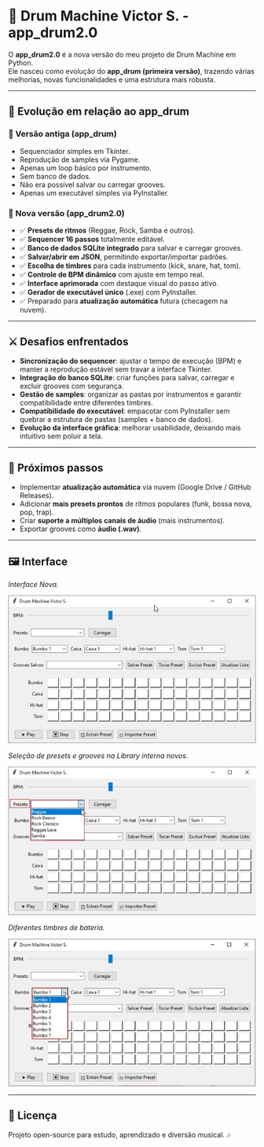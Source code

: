 # 🥁 Drum Machine Victor S. - app_drum2.0

O **app_drum2.0** é a nova versão do meu projeto de Drum Machine em Python.  
Ele nasceu como evolução do **app_drum (primeira versão)**, trazendo várias melhorias, novas funcionalidades e uma estrutura mais robusta.

---

## 🚀 Evolução em relação ao app_drum

### 🔹 Versão antiga (app_drum)
- Sequenciador simples em Tkinter.
- Reprodução de samples via Pygame.
- Apenas um loop básico por instrumento.
- Sem banco de dados.
- Não era possível salvar ou carregar grooves.
- Apenas um executável simples via PyInstaller.

### 🔹 Nova versão (app_drum2.0)
- ✅ **Presets de ritmos** (Reggae, Rock, Samba e outros).  
- ✅ **Sequencer 16 passos** totalmente editável.  
- ✅ **Banco de dados SQLite integrado** para salvar e carregar grooves.  
- ✅ **Salvar/abrir em JSON**, permitindo exportar/importar padrões.  
- ✅ **Escolha de timbres** para cada instrumento (kick, snare, hat, tom).  
- ✅ **Controle de BPM dinâmico** com ajuste em tempo real.  
- ✅ **Interface aprimorada** com destaque visual do passo ativo.  
- ✅ **Gerador de executável único** (.exe) com PyInstaller.  
- ✅ Preparado para **atualização automática** futura (checagem na nuvem).  

---

## ⚔️ Desafios enfrentados

- **Sincronização do sequencer**: ajustar o tempo de execução (BPM) e manter a reprodução estável sem travar a interface Tkinter.  
- **Integração do banco SQLite**: criar funções para salvar, carregar e excluir grooves com segurança.  
- **Gestão de samples**: organizar as pastas por instrumentos e garantir compatibilidade entre diferentes timbres.  
- **Compatibilidade do executável**: empacotar com PyInstaller sem quebrar a estrutura de pastas (samples + banco de dados).  
- **Evolução da interface gráfica**: melhorar usabilidade, deixando mais intuitivo sem poluir a tela.  

---

## 🎯 Próximos passos

- Implementar **atualização automática** via nuvem (Google Drive / GitHub Releases).  
- Adicionar **mais presets prontos** de ritmos populares (funk, bossa nova, pop, trap).  
- Criar **suporte a múltiplos canais de áudio** (mais instrumentos).  
- Exportar grooves como **áudio (.wav)**.  

---

## **🖼 Interface**

*Interface Nova.*

![Sequencer](img/img4.png)


*Seleção de presets e grooves na Library interna novos.*

![Presets](img/img5.png)


*Diferentes timbres de bateria.*

![Play Loop](img/img6.png)

---

## 📜 Licença

Projeto open-source para estudo, aprendizado e diversão musical. 🎶
